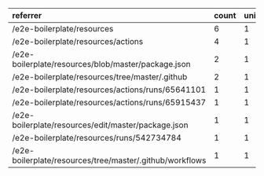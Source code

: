 | referrer                                                 | count | uniques |
| :------------------------------------------------------- | :---- | :------ |
| /e2e-boilerplate/resources                               | 6     | 1       |
| /e2e-boilerplate/resources/actions                       | 4     | 1       |
| /e2e-boilerplate/resources/blob/master/package.json      | 2     | 1       |
| /e2e-boilerplate/resources/tree/master/.github           | 2     | 1       |
| /e2e-boilerplate/resources/actions/runs/65641101         | 1     | 1       |
| /e2e-boilerplate/resources/actions/runs/65915437         | 1     | 1       |
| /e2e-boilerplate/resources/edit/master/package.json      | 1     | 1       |
| /e2e-boilerplate/resources/runs/542734784                | 1     | 1       |
| /e2e-boilerplate/resources/tree/master/.github/workflows | 1     | 1       |